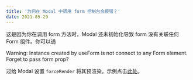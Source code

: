 ```yaml
---
title: '为何在 Modal 中调用 form 控制台会报错？'
date: 2021-05-29
---   
```

这是因为你在调用 form 方法时，Modal 还未初始化导致 form 没有关联任何 Form 组件。你可以通

Warning: Instance created by useForm is not connect to any Form element. Forget to pass form prop?

过给 Modal 设置 `forceRender` 将其预渲染。示例点击[此处](https://codesandbox.io/s/antd-reproduction-template-ibu5c)。
